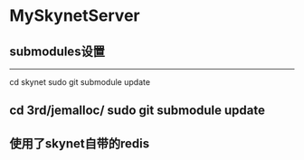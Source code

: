 # MySkynetServer

## submodules设置

---
cd skynet
sudo git submodule update

cd 3rd/jemalloc/
sudo git submodule update
---

## 使用了skynet自带的redis